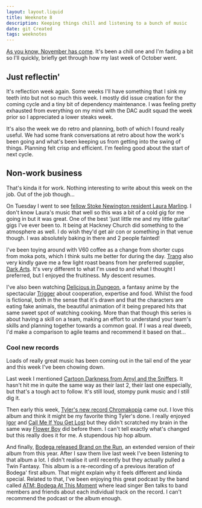 ```yaml
---
layout: layout.liquid
title: Weeknote 8
description: Keeping things chill and listening to a bunch of music
date: git Created
tags: weeknotes
---
```


[As you know, November has come](https://www.youtube.com/watch?v=IHqOsme3H_U). It's been a chill one and I'm fading a bit so I'll quickly, briefly get through how my last week of October went.

## Just reflectin'
It's reflection week again. Some weeks I'll have something that I sink my teeth into but not so much this week. I mostly did issue creation for the coming cycle and a tiny bit of dependency maintenance. I was feeling pretty exhausted from everything on my mind with the DAC audit squad the week prior so I appreciated a lower steaks week.

It's also the week we do retro and planning, both of which I found really useful. We had some frank conversations at retro about how the work's been going and what's been keeping us from getting into the swing of things. Planning felt crisp and efficient. I'm feeling good about the start of next cycle.

## Non-work business
That's kinda it for work. Nothing interesting to write about this week on the job. Out of the job though...

On Tuesday I went to see [fellow Stoke Newington resident Laura Marling](https://en.wikipedia.org/wiki/Laura_Marling). I don't know Laura's music that well so this was a bit of a cold gig for me going in but it was great. One of the best 'just little me and my little guitar' gigs I've ever been to. It being at Hackney Church did something to the atmosphere as well. I do wish they'd get air con or something in that venue though. I was absolutely baking in there and 2 people fainted!

I've been toying around with V60 coffee as a change from shorter cups from moka pots, which I think suits me better for during the day. [Trang](https://gds.blog.gov.uk/author/trang-erskine/) also very kindly gave me a few light roast beans from her preferred supplier, [Dark Arts](https://www.darkartscoffee.co.uk/). It's very different to what I'm used to and what I thought I preferred, but I  enjoyed the fruitiness. My descent resumes.

I've also been watching [Delicious in Dungeon](https://en.wikipedia.org/wiki/Delicious_in_Dungeon), a fantasy anime by the spectacular [Trigger](https://en.wikipedia.org/wiki/Studio_Trigger) about cooperation, expertise and food. Whilst the food is fictional, both in the sense that it's drawn and that the characters are eating fake animals, the beautiful animation of it being prepared hits that same sweet spot of watching cooking. More than that though this series is about having a skill on a team, making an effort to understand your team's skills and planning together towards a common goal. If I was a real dweeb, I'd make a comparison to agile teams and recommend it based on that...

### Cool new records

Loads of really great music has been coming out in the tail end of the year and this week I've been chowing down.

Last week I mentioned [Cartoon Darkness from Amyl and the Sniffers](https://en.wikipedia.org/wiki/Cartoon_Darkness). It hasn't hit me in quite the same way as their last 2, their last one especially, but that's a tough act to follow. It's still loud, stompy punk music and I still dig it.

Then early this week, [Tyler's new record Chromakopia](https://en.wikipedia.org/wiki/Chromakopia) came out. I love this album and think it might be my favorite thing Tyler's done. I really enjoyed [Igor](https://en.wikipedia.org/wiki/Igor_(album)) and [Call Me If You Get Lost](https://en.wikipedia.org/wiki/Call_Me_If_You_Get_Lost) but they didn't scratched my brain in the same way [Flower Boy](https://en.wikipedia.org/wiki/Flower_Boy) did before them. I can't tell exactly what's changed but this really does it for me. A stupendous hip hop album.

And finally, [Bodega released Brand on the Run](https://bodegabk.bandcamp.com/album/brand-on-the-run-our-brand-could-be-yr-life-deluxe), an extended version of their album from this year. After I saw them live last week I've been listening to that album a lot. I didn't realise it until recently but they actually pulled a Twin Fantasy. This album is a re-recording of a previous iteration of Bodega' first album. That might explain why it feels different and kinda special. Related to that, I've been enjoying this great podcast by the band called [ATM: Bodega At This Moment](https://shows.acast.com/atm-bodega) where lead singer Ben talks to band members and friends about each individual track on the record. I can't recommend the podcast or the album enough.
